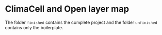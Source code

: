 # ClimaCell and Open layer map

The folder `finished` contains the complete project and the folder `unfinished` contains only the boilerplate.
